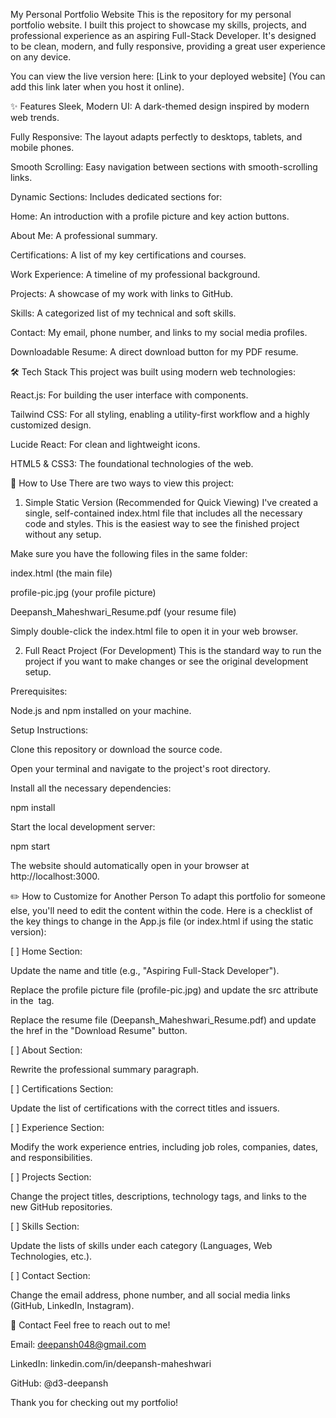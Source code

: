 My Personal Portfolio Website
This is the repository for my personal portfolio website. I built this project to showcase my skills, projects, and professional experience as an aspiring Full-Stack Developer. It's designed to be clean, modern, and fully responsive, providing a great user experience on any device.

You can view the live version here: [Link to your deployed website] (You can add this link later when you host it online).

✨ Features
Sleek, Modern UI: A dark-themed design inspired by modern web trends.

Fully Responsive: The layout adapts perfectly to desktops, tablets, and mobile phones.

Smooth Scrolling: Easy navigation between sections with smooth-scrolling links.

Dynamic Sections: Includes dedicated sections for:

Home: An introduction with a profile picture and key action buttons.

About Me: A professional summary.

Certifications: A list of my key certifications and courses.

Work Experience: A timeline of my professional background.

Projects: A showcase of my work with links to GitHub.

Skills: A categorized list of my technical and soft skills.

Contact: My email, phone number, and links to my social media profiles.

Downloadable Resume: A direct download button for my PDF resume.

🛠️ Tech Stack
This project was built using modern web technologies:

React.js: For building the user interface with components.

Tailwind CSS: For all styling, enabling a utility-first workflow and a highly customized design.

Lucide React: For clean and lightweight icons.

HTML5 & CSS3: The foundational technologies of the web.

🚀 How to Use
There are two ways to view this project:

1. Simple Static Version (Recommended for Quick Viewing)
I've created a single, self-contained index.html file that includes all the necessary code and styles. This is the easiest way to see the finished project without any setup.

Make sure you have the following files in the same folder:

index.html (the main file)

profile-pic.jpg (your profile picture)

Deepansh_Maheshwari_Resume.pdf (your resume file)

Simply double-click the index.html file to open it in your web browser.

2. Full React Project (For Development)
This is the standard way to run the project if you want to make changes or see the original development setup.

Prerequisites:

Node.js and npm installed on your machine.

Setup Instructions:

Clone this repository or download the source code.

Open your terminal and navigate to the project's root directory.

Install all the necessary dependencies:

npm install

Start the local development server:

npm start

The website should automatically open in your browser at http://localhost:3000.

✏️ How to Customize for Another Person
To adapt this portfolio for someone else, you'll need to edit the content within the code. Here is a checklist of the key things to change in the App.js file (or index.html if using the static version):

[ ] Home Section:

Update the name and title (e.g., "Aspiring Full-Stack Developer").

Replace the profile picture file (profile-pic.jpg) and update the src attribute in the <img> tag.

Replace the resume file (Deepansh_Maheshwari_Resume.pdf) and update the href in the "Download Resume" button.

[ ] About Section:

Rewrite the professional summary paragraph.

[ ] Certifications Section:

Update the list of certifications with the correct titles and issuers.

[ ] Experience Section:

Modify the work experience entries, including job roles, companies, dates, and responsibilities.

[ ] Projects Section:

Change the project titles, descriptions, technology tags, and links to the new GitHub repositories.

[ ] Skills Section:

Update the lists of skills under each category (Languages, Web Technologies, etc.).

[ ] Contact Section:

Change the email address, phone number, and all social media links (GitHub, LinkedIn, Instagram).

💬 Contact
Feel free to reach out to me!

Email: deepansh048@gmail.com

LinkedIn: linkedin.com/in/deepansh-maheshwari

GitHub: @d3-deepansh

Thank you for checking out my portfolio!
